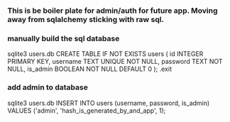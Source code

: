 ### This is be boiler plate for admin/auth for future app. Moving away from sqlalchemy sticking with raw sql.

### manually build the sql database

sqlite3 users.db
CREATE TABLE IF NOT EXISTS users (
        id INTEGER PRIMARY KEY,
        username TEXT UNIQUE NOT NULL,
        password TEXT NOT NULL,
        is_admin BOOLEAN NOT NULL DEFAULT 0
);
.exit

### add admin to database
sqlite3 users.db
INSERT INTO users (username, password, is_admin) VALUES ('admin', 'hash_is_generated_by_and_app', 1);

